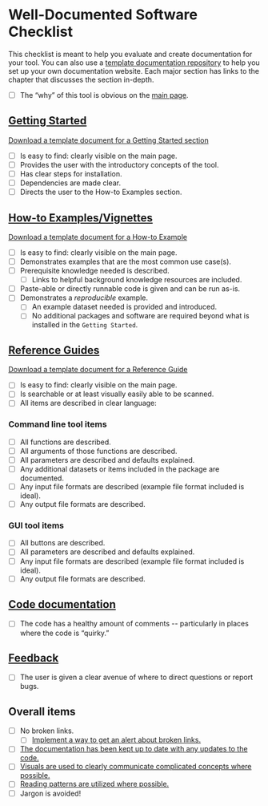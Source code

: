 # Well-Documented Software Checklist

This checklist is meant to help you evaluate and create documentation for your tool.
You can also use a [template documentation repository](https://github.com/jhudsl/template-documentation) to help you set up your own documentation website. 
Each major section has links to the chapter that discusses the section in-depth.

- [ ] The “why” of this tool is obvious on the [main page](https://jhudatascience.org/Documentation_and_Usability/what-does-good-documentation-look-like.html#the-why).

## [Getting Started](https://jhudatascience.org/Documentation_and_Usability/creating-a-smooth-getting-started-section.html)
[Download a template document for a Getting Started section](https://raw.githubusercontent.com/jhudsl/template-documentation/master/docs/getting_started_template.md)
- [ ] Is easy to find: clearly visible on the main page.
- [ ] Provides the user with the introductory concepts of the tool.
- [ ] Has clear steps for installation.
- [ ] Dependencies are made clear.
- [ ] Directs the user to the How-to Examples section.

## [How-to Examples/Vignettes](https://jhudatascience.org/Documentation_and_Usability/creating-helpful-how-to-examples.html)
[Download a template document for a How-to Example](https://raw.githubusercontent.com/jhudsl/template-documentation/master/docs/how_to_examples.md)
- [ ] Is easy to find: clearly visible on the main page.
- [ ] Demonstrates examples that are the most common use case(s).
- [ ] Prerequisite knowledge needed is described.
  - [ ] Links to helpful background knowledge resources are included.
- [ ] Paste-able or directly runnable code is given and can be run as-is.
- [ ] Demonstrates a _reproducible_ example.
  - [ ] An example dataset needed is provided and introduced.
  - [ ] No additional packages and software are required beyond what is installed in the `Getting Started`.

## [Reference Guides](https://jhudatascience.org/Documentation_and_Usability/creating-handy-reference-guides.html)
[Download a template document for a Reference Guide](https://raw.githubusercontent.com/jhudsl/template-documentation/master/docs/reference_guide_template.md)
- [ ] Is easy to find: clearly visible on the main page.
- [ ] Is searchable or at least visually easily able to be scanned.
- [ ] All items are described in clear language:

### Command line tool items
  - [ ] All functions are described.
  - [ ] All arguments of those functions are described.
  - [ ] All parameters are described and defaults explained.
  - [ ] Any additional datasets or items included in the package are documented.
  - [ ] Any input file formats are described (example file format included is ideal).
  - [ ] Any output file formats are described.

### GUI tool items
  - [ ] All buttons are described.
  - [ ] All parameters are described and defaults explained.
  - [ ] Any input file formats are described (example file format included is ideal).
  - [ ] Any output file formats are described.

## [Code documentation](https://jhudatascience.org/Documentation_and_Usability/creating-clarifying-code-comments.html)
- [ ] The code has a healthy amount of comments -- particularly in places where the code is “quirky.”

## [Feedback](https://jhudatascience.org/Documentation_and_Usability/obtaining-user-feedback.html)
- [ ] The user is given a clear avenue of where to direct questions or report bugs.

## Overall items
- [ ] No broken links.
  - [ ] [Implement a way to get an alert about broken links.](https://jhudatascience.org/Documentation_and_Usability/how-to-keep-your-documentation-up-to-date.html#make-sure-links-work) 
- [ ] [The documentation has been kept up to date with any updates to the code.](https://jhudatascience.org/Documentation_and_Usability/how-to-keep-your-documentation-up-to-date.html#how-to-keep-your-documentation-up-to-date)
- [ ] [Visuals are used to clearly communicate complicated concepts where possible.](https://jhudatascience.org/Documentation_and_Usability/lessons-we-should-borrow-from-user-designers.html#general-principles-about-user-friendliness)
- [ ] [Reading patterns are utilized where possible.](https://jhudatascience.org/Documentation_and_Usability/lessons-we-should-borrow-from-user-designers.html#general-principles-about-user-friendliness)
- [ ] Jargon is avoided!
